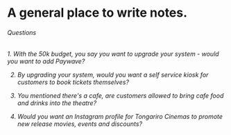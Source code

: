 # A general place to write notes.
<h6> Questions <h6>
  1. With the 50k budget, you say you want to upgrade your system - would you want to add Paywave?
  
  2. By upgrading your system, would you want a self service kiosk for customers to book tickets themselves?
  
  3. You mentioned there's a cafe, are customers allowed to bring cafe food and drinks into the theatre?
  
  4. Would you want an Instagram profile for Tongariro Cinemas to promote new release movies, events and discounts?
  
 
